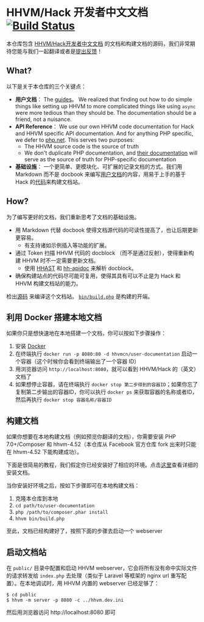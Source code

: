 # HHVM/Hack 开发者中文文档 [![Build Status](https://api.travis-ci.org/hhvm-cn/user-documentation.svg?branch=master)](https://travis-ci.org/hhvm-cn/user-documentation)

本仓库包含 [HHVM/Hack开发者中文文档](https://github.com/hhvm-cn/user-documentation) 的文档和构建文档的源码，我们非常期待您能与我们一起翻译或者是[提出反馈](https://github.com/hhvm-cn/user-documentation/issues/new)！

## What?

以下是关于本仓库的三个关键点：

* **用户文档**： The [guides](https://github.com/hhvm-cn/user-documentation/tree/master/guides)。 We realized that finding out how to do simple things like setting up HHVM to more complicated things like using `async` were more tedious than they should be. The documentation should be a friend, not a nuisance.
* **API Reference**： We use our own HHVM code documentation for Hack and HHVM specific API documentation. And for anything PHP specific, we defer to [php.net](http://php.net). This serves two purposes:
    - The HHVM source code is the source of truth
    - We don't duplicate PHP documentation, and [their documentation](http://php.net) will serve as the source of truth for PHP-specific documentation
* **基础设施**： 一个更简单、更模块化、可扩展的记录文档的方式。我们用 Markdown 而不是 docbook 来编写[用户文档](https://github.com/hhvm-cn/user-documentation/tree/master/guides)的内容，用易于上手的基于 Hack 的[代码](https://github.com/hhvm-cn/user-documentation/tree/master/src)来构建文档站。

## How?

为了编写更好的文档，我们重新思考了文档的基础设施。

* 用 Markdown 代替 docbook 使得文档源代码的可读性提高了，也让后期更新更容易。
    - 有支持诸如示例插入等功能的扩展。
* 通过 Token 扫描 HHVM 代码的 docblock （而不是通过反射），使得重新构建 HHVM 时不一定需要更新文档。
  - 使用 [HHAST](https://github.com/hhvm/hhast) 和 [hh-apidoc](https://github.com/hhvm/hh-apidoc) 来解析 docblock。
* 确保构建站点的代码尽可能可复用，使得其具有可以不止是为 Hack 和 HHVM 构建文档站的能力。

检出[源码](https://github.com/hhvm-cn/user-documentation/tree/master/src) 来编译这个文档站。 [`bin/build.php`](https://github.com/hhvm-cn/user-documentation/blob/master/bin/build.php) 是构建的开端。

## 利用 Docker 搭建本地文档

如果你只是想快速地在本地搭建一个文档，你可以按如下步骤操作：

1. 安装 [Docker](https://docs.docker.com/engine/installation/)
2. 在终端执行 `docker run -p 8080:80 -d hhvmcn/user-documentation` 启动一个容器（这个时候你会看到终端输出了一个容器 ID）
3. 用浏览器访问 `http://localhost:8080`，就可以看到 HHVM/Hack 的（英文）文档了
4. 如果想停止容器，请在终端执行 `docker stop 第二步得到的容器ID`；如果你忘了复制第二步输出的容器ID，你可以执行 `docker ps` 来获取容器的名称或者ID，然后再执行 `docker stop 容器名称/容器ID`

## 构建文档

如果你想要在本地构建文档（例如预览你翻译的文档），你需要安装 PHP 7.0+/Composer 和 hhvm-4.52（本仓库从 Facebook 官方仓库 fork 出来时只能在 hhvm-4.52 下能构建成功）。

下面是很简易的教程，我们假定你已经安装好了相应的环境。点击[这里](installation-detailed.md)查看详细的安装文档。

当你安装好环境之后，按如下步骤即可在本地构建文档：

1. 克隆本仓库到本地
2. `cd path/to/user-documentation`
3. `php /path/to/composer.phar install`
4. `hhvm bin/build.php`

至此，文档已经构建好了，按照下面的步骤去启动一个 webserver

## 启动文档站

在 `public/` 目录中配置和启动 HHVM webserver，它会将所有没有命中实际文件的请求转发给 `index.php` 去处理（类似于 Laravel 等框架的 nginx url 重写配置）。在本地调试时，用 HHVM 内置的 webserver 已经足够了：

```
$ cd public
$ hhvm -m server -p 8080 -c ../hhvm.dev.ini
```

然后用浏览器访问 http://localhost:8080 即可

